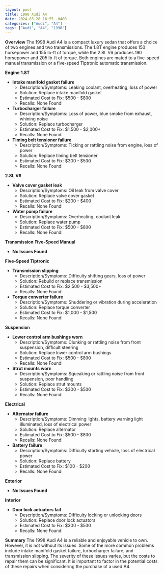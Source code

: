 ```yaml
---
layout: post
title: 1998 Audi A4
date: 2024-03-28 16:55 -0400
categories: ["Audi", "A4"]
tags: ["Audi", "A4", "1998"]
---
```

**Overview**
The 1998 Audi A4 is a compact luxury sedan that offers a choice of two engines and two transmissions. The 1.8T engine produces 150 horsepower and 155 lb-ft of torque, while the 2.8L V6 produces 190 horsepower and 205 lb-ft of torque. Both engines are mated to a five-speed manual transmission or a five-speed Tiptronic automatic transmission.

**Engine**
**1.8T**
* **Intake manifold gasket failure**
    * Description/Symptoms: Leaking coolant, overheating, loss of power
    * Solution: Replace intake manifold gasket
    * Estimated Cost to Fix: $500 - $800
    * Recalls: None Found
* **Turbocharger failure**
    * Description/Symptoms: Loss of power, blue smoke from exhaust, whining noise
    * Solution: Replace turbocharger
    * Estimated Cost to Fix: $1,500 - $2,000+
    * Recalls: None Found
* **Timing belt tensioner failure**
    * Description/Symptoms: Ticking or rattling noise from engine, loss of power
    * Solution: Replace timing belt tensioner
    * Estimated Cost to Fix: $300 - $500
    * Recalls: None Found

**2.8L V6**
* **Valve cover gasket leak**
    * Description/Symptoms: Oil leak from valve cover
    * Solution: Replace valve cover gasket
    * Estimated Cost to Fix: $200 - $400
    * Recalls: None Found
* **Water pump failure**
    * Description/Symptoms: Overheating, coolant leak
    * Solution: Replace water pump
    * Estimated Cost to Fix: $500 - $800
    * Recalls: None Found

**Transmission**
**Five-Speed Manual**
* **No Issues Found**

**Five-Speed Tiptronic**
* **Transmission slipping**
    * Description/Symptoms: Difficulty shifting gears, loss of power
    * Solution: Rebuild or replace transmission
    * Estimated Cost to Fix: $2,500 - $3,500+
    * Recalls: None Found
* **Torque converter failure**
    * Description/Symptoms: Shuddering or vibration during acceleration
    * Solution: Replace torque converter
    * Estimated Cost to Fix: $1,000 - $1,500
    * Recalls: None Found

**Suspension**
* **Lower control arm bushings worn**
    * Description/Symptoms: Clunking or rattling noise from front suspension, difficult steering
    * Solution: Replace lower control arm bushings
    * Estimated Cost to Fix: $500 - $800
    * Recalls: None Found
* **Strut mounts worn**
    * Description/Symptoms: Squeaking or rattling noise from front suspension, poor handling
    * Solution: Replace strut mounts
    * Estimated Cost to Fix: $300 - $500
    * Recalls: None Found

**Electrical**
* **Alternator failure**
    * Description/Symptoms: Dimming lights, battery warning light illuminated, loss of electrical power
    * Solution: Replace alternator
    * Estimated Cost to Fix: $500 - $800
    * Recalls: None Found
* **Battery failure**
    * Description/Symptoms: Difficulty starting vehicle, loss of electrical power
    * Solution: Replace battery
    * Estimated Cost to Fix: $100 - $200
    * Recalls: None Found

**Exterior**
* **No Issues Found**

**Interior**
* **Door lock actuators fail**
    * Description/Symptoms: Difficulty locking or unlocking doors
    * Solution: Replace door lock actuators
    * Estimated Cost to Fix: $300 - $500
    * Recalls: None Found

**Summary**
The 1998 Audi A4 is a reliable and enjoyable vehicle to own. However, it is not without its issues. Some of the more common problems include intake manifold gasket failure, turbocharger failure, and transmission slipping. The severity of these issues varies, but the costs to repair them can be significant. It is important to factor in the potential costs of these repairs when considering the purchase of a used A4.
